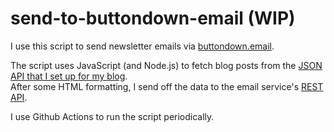 # send-to-buttondown-email (WIP)

I use this script to send newsletter emails via [buttondown.email](https://buttondown.email).

The script uses JavaScript (and Node.js) to fetch blog posts from the [JSON API that I set up for my blog](https://www.rockyourcode.com/index.json).  
After some HTML formatting, I send off the data to the email service's [REST API](https://buttondown.email/features/api).

I use Github Actions to run the script periodically.


